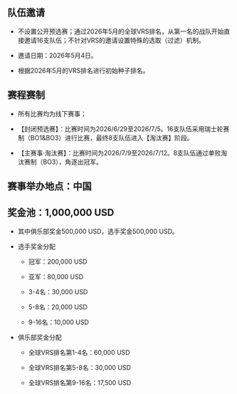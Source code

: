 ## 队伍邀请

-   不设置公开预选赛；通过2026年5月的全球VRS排名，从第一名的战队开始直接邀请16支队伍；不针对VRS的邀请设置特殊的选取（过滤）机制。

-   邀请日期：2026年5月4日。

-   根据2026年5月的VRS排名进行初始种子排名。

 ## 赛程赛制

-   所有比赛均为线下赛事；

-   【封闭预选赛】：比赛时间为2026/6/29至2026/7/5。16支队伍采用瑞士轮赛制（BO1&BO3）进行比赛，最终8支队伍进入【淘汰赛】阶段。

-   【主赛事·淘汰赛】：比赛时间为2026/7/9至2026/7/12。8支队伍通过单败淘汰赛制（BO3），角逐出冠军。

## 赛事举办地点：中国

## 奖金池：1,000,000 USD

-   其中俱乐部奖金500,000 USD，选手奖金500,000 USD。

-   选手奖金分配

    -   冠军：200,000 USD

    -   亚军：80,000 USD

    -   3-4名：30,000 USD

    -   5-8名：20,000 USD

    -   9-16名：10,000 USD

-   俱乐部奖金分配

    -   全球VRS排名第1-4名：60,000 USD

    -   全球VRS排名第5-8名：30,000 USD

    -   全球VRS排名第9-16名：17,500 USD

